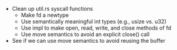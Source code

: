 - Clean up util.rs syscall functions
  - Make fd a newtype
  - Use semantically meaningful int types (e.g., usize vs. u32)
  - Use impl to make open, read, write, and close methods of fd
  - Use move semantics to avoid an explicit close() call
- See if we can use move semantics to avoid reusing the buffer

